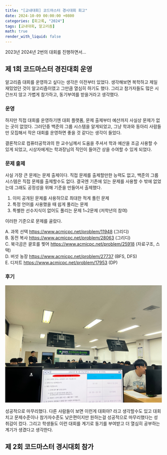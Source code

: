 ```yaml
---
title: "[교내대회] 코드마스터 경시대회 회고"
date: 2024-10-09 00:00:00 +0800
categories: [회고록, "2024"]
tags: [교내대회, 알고리즘]
math: true
render_with_liquid: false
---
```


2023년 2024년 2번의 대회를 진행하면서...

## 제 1회 코드마스터 경진대회 운영

알고리즘 대회를 운영하고 싶다는 생각은 이전부터 있었다. 생각해보면 복학하고 제일 재밌었던 것이 알고리즘이였고 그만큼 열심히 하기도 했다. 그리고 참가자들도 많은 시간쓰지 않고 가볍게 참가하고, 동기부여를 받을거라고 생각했다.

### 운영

하지만 직접 대회를 운영하기엔 대회 플랫폼, 문제 출제부터 예산까지 사실상 문제가 없는 곳이 없었다. 그러던중 백준의 그룹 시스템을 알게되었고, 그냥 학과와 동아리 사람들만 모집해서 작은 대회를 운영하면 좋을 것 같다는 생각이 들었다.

결론적으로 컴퓨터공학과의 한 교수님께서 도움을 주셔서 학과 예산을 조금 사용할 수 있게 되었고, 시상자에게는 학과장님의 직인이 들어간 상을 수여할 수 있게 되었다.

### 문제 출제

사실 가장 큰 문제는 문제 출제이다. 직접 문제를 출제할만한 능력도 없고, 백준의 그룹 시스템은 직접 문제를 출제할수도 없다. 결국엔 기존에 있는 문제를 사용할 수 밖에 없었는데 그래도 공정성을 위해 기준을 만들어서 출제했다.

1. 이미 공개된 문제를 사용하므로 최대한 적게 풀린 문제
2. 특정 언어를 사용했을 때 쉽게 풀리는 문제
3. 특별한 선수지식이 없어도 풀리는 문제 1~2문제 (저학년의 참여)

이러한 기준으로 문제를 골랐다.

A. 과목 선택 https://www.acmicpc.net/problem/11948 (그리디) <br>
B. 동전 복사 https://www.acmicpc.net/problem/28063 (그리디) <br>
C. 북극곰은 괄호를 찢어 https://www.acmicpc.net/problem/25918 (자료구조, 스택)<br>
D. 버섯 농장 https://www.acmicpc.net/problem/27737 (BFS, DFS)<br>
E. 디저트 https://www.acmicpc.net/problem/17953 (DP)<br>

### 후기

![1](/assets/img/contest1.jpg)

성공적으로 마무리했다. 다른 사람들이 보면 이런게 대회야? 라고 생각할수도 있고 대회치고 문제수준이나 참가자수준도 낮은편이지만 원하는걸 성공적으로 마무리했다는 성취감이 컸다. 그리고 학생들도 이런 대회를 계기로 동기를 부여받고 더 열심히 공부하는 계기가 생겼다고 생각한다.

## 제 2회 코드마스터 경시대회 참가


